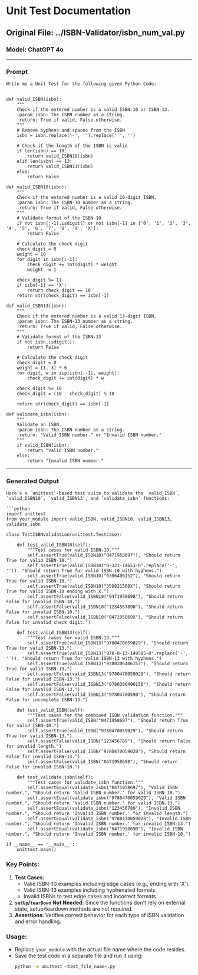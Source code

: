 # Unit Test Documentation
## Original File: ../ISBN-Validator/isbn_num_val.py

### Model: ChatGPT 4o

<hr>

### Prompt

```
Write me a Unit Test for the following given Python Code:


def valid_ISBN(isbn):
    """
    Check if the entered number is a valid ISBN-10 or ISBN-13.
    :param isbn: The ISBN number as a string.
    :return: True if valid, False otherwise.
    """
    # Remove hyphens and spaces from the ISBN
    isbn = isbn.replace('-', '').replace(' ', '')

    # Check if the length of the ISBN is valid
    if len(isbn) == 10:
        return valid_ISBN10(isbn)
    elif len(isbn) == 13:
        return valid_ISBN13(isbn)
    else:
        return False

def valid_ISBN10(isbn):
    """
    Check if the entered number is a valid 10-digit ISBN.
    :param isbn: The ISBN-10 number as a string.
    :return: True if valid, False otherwise.
    """
    # Validate format of the ISBN-10
    if not isbn[:-1].isdigit() or not isbn[-1] in ['0', '1', '2', '3', '4', '5', '6', '7', '8', '9', 'X']:
        return False

    # Calculate the check digit
    check_digit = 0
    weight = 10
    for digit in isbn[:-1]:
        check_digit += int(digit) * weight
        weight -= 1

    check_digit %= 11
    if isbn[-1] == 'X':
        return check_digit == 10
    return str(check_digit) == isbn[-1]

def valid_ISBN13(isbn):
    """
    Check if the entered number is a valid 13-digit ISBN.
    :param isbn: The ISBN-13 number as a string.
    :return: True if valid, False otherwise.
    """
    # Validate format of the ISBN-13
    if not isbn.isdigit():
        return False

    # Calculate the check digit
    check_digit = 0
    weight = [1, 3] * 6
    for digit, w in zip(isbn[:-1], weight):
        check_digit += int(digit) * w

    check_digit %= 10
    check_digit = (10 - check_digit) % 10

    return str(check_digit) == isbn[-1]

def validate_isbn(isbn):
    """
    Validate an ISBN.
    :param isbn: The ISBN number as a string.
    :return: "Valid ISBN number." or "Invalid ISBN number."
    """
    if valid_ISBN(isbn):
        return "Valid ISBN number."
    else:
        return "Invalid ISBN number."
```

<hr>

### Generated Output

```
Here's a `unittest`-based test suite to validate the `valid_ISBN`, `valid_ISBN10`, `valid_ISBN13`, and `validate_isbn` functions:

```python
import unittest
from your_module import valid_ISBN, valid_ISBN10, valid_ISBN13, validate_isbn

class TestISBNValidation(unittest.TestCase):

    def test_valid_ISBN10(self):
        """Test cases for valid ISBN-10."""
        self.assertTrue(valid_ISBN10("0471958697"), "Should return True for valid ISBN-10.")
        self.assertTrue(valid_ISBN10("0-321-14653-0".replace('-', '')), "Should return True for valid ISBN-10 with hyphens.")
        self.assertTrue(valid_ISBN10("0306406152"), "Should return True for valid ISBN-10.")
        self.assertTrue(valid_ISBN10("359821508X"), "Should return True for valid ISBN-10 ending with X.")
        self.assertFalse(valid_ISBN10("0471958698"), "Should return False for invalid ISBN-10.")
        self.assertFalse(valid_ISBN10("1234567890"), "Should return False for invalid ISBN-10.")
        self.assertFalse(valid_ISBN10("047195869X"), "Should return False for invalid check digit.")

    def test_valid_ISBN13(self):
        """Test cases for valid ISBN-13."""
        self.assertTrue(valid_ISBN13("9780470059029"), "Should return True for valid ISBN-13.")
        self.assertTrue(valid_ISBN13("978-0-13-149505-0".replace('-', '')), "Should return True for valid ISBN-13 with hyphens.")
        self.assertTrue(valid_ISBN13("9780306406157"), "Should return True for valid ISBN-13.")
        self.assertFalse(valid_ISBN13("9780470059028"), "Should return False for invalid ISBN-13.")
        self.assertFalse(valid_ISBN13("9780306406156"), "Should return False for invalid ISBN-13.")
        self.assertFalse(valid_ISBN13("97804700590"), "Should return False for incomplete ISBN-13.")

    def test_valid_ISBN(self):
        """Test cases for the combined ISBN validation function."""
        self.assertTrue(valid_ISBN("0471958697"), "Should return True for valid ISBN-10.")
        self.assertTrue(valid_ISBN("9780470059029"), "Should return True for valid ISBN-13.")
        self.assertFalse(valid_ISBN("123456789"), "Should return False for invalid length.")
        self.assertFalse(valid_ISBN("9780470059028"), "Should return False for invalid ISBN-13.")
        self.assertFalse(valid_ISBN("0471958698"), "Should return False for invalid ISBN-10.")

    def test_validate_isbn(self):
        """Test cases for validate_isbn function."""
        self.assertEqual(validate_isbn("0471958697"), "Valid ISBN number.", "Should return 'Valid ISBN number.' for valid ISBN-10.")
        self.assertEqual(validate_isbn("9780470059029"), "Valid ISBN number.", "Should return 'Valid ISBN number.' for valid ISBN-13.")
        self.assertEqual(validate_isbn("123456789"), "Invalid ISBN number.", "Should return 'Invalid ISBN number.' for invalid length.")
        self.assertEqual(validate_isbn("9780470059028"), "Invalid ISBN number.", "Should return 'Invalid ISBN number.' for invalid ISBN-13.")
        self.assertEqual(validate_isbn("0471958698"), "Invalid ISBN number.", "Should return 'Invalid ISBN number.' for invalid ISBN-10.")

if __name__ == '__main__':
    unittest.main()
```

### Key Points:
1. **Test Cases**:
   - Valid ISBN-10 examples including edge cases (e.g., ending with 'X').
   - Valid ISBN-13 examples including hyphenated formats.
   - Invalid ISBNs to test edge cases and incorrect formats.
2. **`setUp`/`tearDown` Not Needed**: Since the functions don't rely on external state, setup/teardown methods are not required.
3. **Assertions**: Verifies correct behavior for each type of ISBN validation and error handling.

### Usage:
- Replace `your_module` with the actual file name where the code resides.
- Save the test code in a separate file and run it using:
  ```bash
  python -m unittest <test_file_name>.py
  ```
```